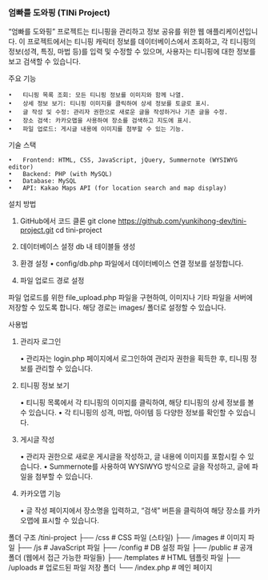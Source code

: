 ### 엄빠를 도와핑 (TINi Project)

“엄빠를 도와핑” 프로젝트는 티니핑을 관리하고 정보 공유를 위한 웹 애플리케이션입니다. 이 프로젝트에서는 티니핑 캐릭터 정보를 데이터베이스에서 조회하고, 각 티니핑의 정보(성격, 특징, 마법 등)를 입력 및 수정할 수 있으며, 사용자는 티니핑에 대한 정보를 보고 검색할 수 있습니다.

주요 기능

	•	티니핑 목록 조회: 모든 티니핑 정보를 이미지와 함께 나열.
	•	상세 정보 보기: 티니핑 이미지를 클릭하여 상세 정보를 토글로 표시.
	•	글 작성 및 수정: 관리자 권한으로 새로운 글을 작성하거나 기존 글을 수정.
	•	장소 검색: 카카오맵을 사용하여 장소를 검색하고 지도에 표시.
	•	파일 업로드: 게시글 내용에 이미지를 첨부할 수 있는 기능.

기술 스택

	•	Frontend: HTML, CSS, JavaScript, jQuery, Summernote (WYSIWYG editor)
	•	Backend: PHP (with MySQL)
	•	Database: MySQL
	•	API: Kakao Maps API (for location search and map display)

설치 방법

1. GitHub에서 코드 클론
	git clone https://github.com/yunkihong-dev/tini-project.git
	cd tini-project

2. 데이터베이스 설정
	db 내 테이블들 생성

3. 환경 설정
	•	config/db.php 파일에서 데이터베이스 연결 정보를 설정합니다.

4. 파일 업로드 경로 설정

파일 업로드를 위한 file_upload.php 파일을 구현하여, 이미지나 기타 파일을 서버에 저장할 수 있도록 합니다. 해당 경로는 images/ 폴더로 설정할 수 있습니다.

사용법

1. 관리자 로그인

	•	관리자는 login.php 페이지에서 로그인하여 관리자 권한을 획득한 후, 티니핑 정보를 관리할 수 있습니다.

2. 티니핑 정보 보기

	•	티니핑 목록에서 각 티니핑의 이미지를 클릭하여, 해당 티니핑의 상세 정보를 볼 수 있습니다.
	•	각 티니핑의 성격, 마법, 아이템 등 다양한 정보를 확인할 수 있습니다.

3. 게시글 작성

	•	관리자 권한으로 새로운 게시글을 작성하고, 글 내용에 이미지를 포함시킬 수 있습니다.
	•	Summernote를 사용하여 WYSIWYG 방식으로 글을 작성하고, 글에 파일을 첨부할 수 있습니다.

4. 카카오맵 기능

	•	글 작성 페이지에서 장소명을 입력하고, “검색” 버튼을 클릭하여 해당 장소를 카카오맵에 표시할 수 있습니다.

폴더 구조
	/tini-project
	├── /css                # CSS 파일 (스타일)
	├── /images             # 이미지 파일
	├── /js                 # JavaScript 파일
	├── /config             # DB 설정 파일
	├── /public             # 공개 폴더 (웹에서 접근 가능한 파일들)
	├── /templates          # HTML 템플릿 파일
	├── /uploads            # 업로드된 파일 저장 폴더
	└── /index.php          # 메인 페이지
